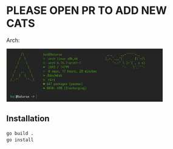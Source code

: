 # PLEASE OPEN PR TO ADD NEW CATS

Arch:

<img height="140" src="./assets/arch.png"/>

## Installation

```bash
go build .
go install
```
